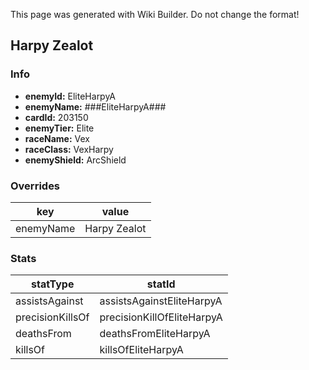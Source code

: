<span class="wiki-builder">This page was generated with Wiki Builder. Do not change the format!</span>

## Harpy Zealot
### Info
* **enemyId:** EliteHarpyA
* **enemyName:** ###EliteHarpyA###
* **cardId:** 203150
* **enemyTier:** Elite
* **raceName:** Vex
* **raceClass:** VexHarpy
* **enemyShield:** ArcShield

### Overrides
key | value
--- | -----
enemyName | Harpy Zealot

### Stats
statType | statId
-------- | ------
assistsAgainst | assistsAgainstEliteHarpyA
precisionKillsOf | precisionKillOfEliteHarpyA
deathsFrom | deathsFromEliteHarpyA
killsOf | killsOfEliteHarpyA

